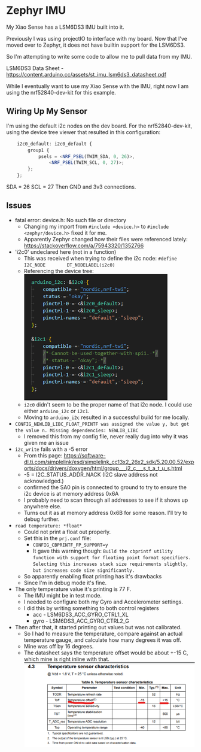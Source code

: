 # Zephyr IMU

My Xiao Sense has a LSM6DS3 IMU built into it.

Previously I was using projectIO to interface with my board. Now that I've moved over to Zephyr, it does not have builtin support for the LSM6DS3.

So I'm attempting to write some code to allow me to pull data from my IMU.

LSM6DS3 Data Sheet - https://content.arduino.cc/assets/st_imu_lsm6ds3_datasheet.pdf

While I eventually want to use my Xiao Sense with the IMU, right now I am using the nrf52840-dev-kit for this example.

## Wiring Up My Sensor

I'm using the default i2c nodes on the dev board. For the nrf52840-dev-kit, using the device tree viewer that resulted in this configuration:

```javascript
	i2c0_default: i2c0_default {
		group1 {
			psels = <NRF_PSEL(TWIM_SDA, 0, 26)>,
				<NRF_PSEL(TWIM_SCL, 0, 27)>;
		};
	};
```

SDA = 26
SCL = 27
Then GND and 3v3 connections.

## Issues

* fatal error: device.h: No such file or directory
  * Changing my import from `#include <device.h>` to `#include <zephyr/device.h>` fixed it for me.
  * Apparently Zephyr changed how their files were referenced lately: https://stackoverflow.com/a/75943320/1352766
* 'i2c0' undeclared here (not in a function)
  * This was received when trying to define the i2c node: `#define I2C_NODE        DT_NODELABEL(i2c0)`
  * Referencing the device tree:
![devicetree values](image.png)
  * `i2c0` didn't seem to be the proper name of that i2c node. I could use either `arduino_i2c` or `i2c1`.
  * Moving to `arduino_i2c` resulted in a successful build for me locally.
* `CONFIG_NEWLIB_LIBC_FLOAT_PRINTF was assigned the value y, but got the value n. Missing dependencies: NEWLIB_LIBC`
  * I removed this from my config file, never really dug into why it was given me an issue
* `i2c_write` fails with a -5 error
  * From this page: https://software-dl.ti.com/simplelink/esd/simplelink_cc13x2_26x2_sdk/5.20.00.52/exports/docs/drivers/doxygen/html/group___i2_c___s_t_a_t_u_s.html
  * -5 = I2C_STATUS_ADDR_NACK (I2C slave address not acknowledged.)
  * confirmed the SA0 pin is connected to ground to try to ensure the i2c device is at memory address 0x6A
  * I probably need to scan through all addresses to see if it shows up anywhere else.
  * Turns out it as at memory address 0x6B for some reason. I'll try to debug further.
* `read temperature: *float*`
  * Could not print a float out properly.
  * Set this in the `prj.conf` file:
    * `CONFIG_CBPRINTF_FP_SUPPORT=y`
    * It gave this warning though: `Build the cbprintf utility function with support for floating point format specifiers. Selecting this increases stack size requirements slightly, but increases code size significantly.`
  * So apparently enabling float printing has it's drawbacks
  * Since I'm in debug mode it's fine.
* The only temperature value it's printing is 77 F.
  * The IMU might be in test mode.
  * I needed to configure both my Gyro and Accelerometer settings.
  * I did this by writing something to both control registers
    * acc - LSM6DS3_ACC_GYRO_CTRL1_XL
    * gyro - LSM6DS3_ACC_GYRO_CTRL2_G
* Then after that, it started printing out values but was not calibrated.
  * So I had to measure the temperature, compare against an actual temperature gauge, and calculate how many degrees it was off.
  * Mine was off by 16 degrees.
  * The datasheet says the temperature offset would be about +-15 C, which mine is right inline with that.
![temperature data sheet info](image-1.png)